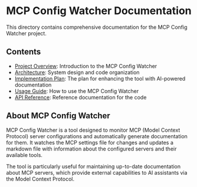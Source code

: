 # MCP Config Watcher Documentation

This directory contains comprehensive documentation for the MCP Config Watcher project.

## Contents

- [Project Overview](overview.md): Introduction to the MCP Config Watcher
- [Architecture](architecture.md): System design and code organization
- [Implementation Plan](implementation-plan.md): The plan for enhancing the tool with AI-powered documentation
- [Usage Guide](usage-guide.md): How to use the MCP Config Watcher
- [API Reference](api-reference.md): Reference documentation for the code

## About MCP Config Watcher

MCP Config Watcher is a tool designed to monitor MCP (Model Context Protocol) server configurations and automatically generate documentation for them. It watches the MCP settings file for changes and updates a markdown file with information about the configured servers and their available tools.

The tool is particularly useful for maintaining up-to-date documentation about MCP servers, which provide external capabilities to AI assistants via the Model Context Protocol.
